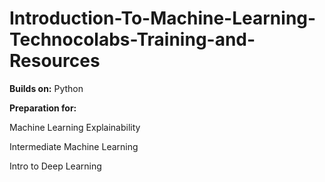 # Introduction-To-Machine-Learning-Technocolabs-Training-and-Resources

**Builds on:**
Python

**Preparation for:**

Machine Learning Explainability

Intermediate Machine Learning

Intro to Deep Learning

